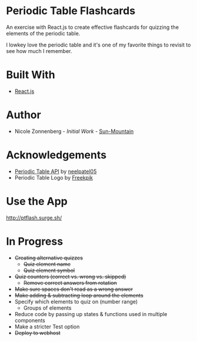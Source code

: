 # Periodic Table Flashcards
An exercise with React.js to create effective flashcards for quizzing the elements of the periodic table.

I lowkey love the periodic table and it's one of my favorite things to revisit to see how much I remember. 

# Built With
* [React.js](https://reactjs.org/)

# Author
* Nicole Zonnenberg - _Initial Work_ - [Sun-Mountain](https://github.com/Sun-Mountain)

# Acknowledgements
* [Periodic Table API](https://github.com/neelpatel05/periodic-table-api) by [neelpatel05](https://github.com/neelpatel05)
* Periodic Table Logo by [Freekpik](https://www.freepik.com/)

# Use the App

http://ptflash.surge.sh/

# In Progress
* ~~Creating alternative quizzes~~
    * ~~Quiz element name~~
    * ~~Quiz element symbol~~
* ~~Quiz counters (correct vs. wrong vs. skipped)~~
    * ~~Remove correct answers from rotation~~
* ~~Make sure spaces don't read as a wrong answer~~
* ~~Make adding & subtracting loop around the elements~~
* Specify which elements to quiz on (number range)
    * Groups of elements
* Reduce code by passing up states & functions used in multiple components
* Make a stricter Test option
* ~~Deploy to webhost~~